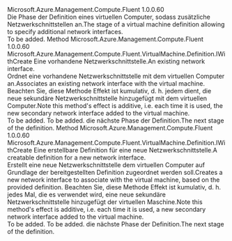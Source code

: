 <Type Name="IWithSecondaryNetworkInterface" FullName="Microsoft.Azure.Management.Compute.Fluent.VirtualMachine.Definition.IWithSecondaryNetworkInterface">
  <TypeSignature Language="C#" Value="public interface IWithSecondaryNetworkInterface" />
  <TypeSignature Language="ILAsm" Value=".class public interface auto ansi abstract IWithSecondaryNetworkInterface" />
  <TypeSignature Language="DocId" Value="T:Microsoft.Azure.Management.Compute.Fluent.VirtualMachine.Definition.IWithSecondaryNetworkInterface" />
  <TypeSignature Language="VB.NET" Value="Public Interface IWithSecondaryNetworkInterface" />
  <TypeSignature Language="F#" Value="type IWithSecondaryNetworkInterface = interface" />
  <AssemblyInfo>
    <AssemblyName>Microsoft.Azure.Management.Compute.Fluent</AssemblyName>
    <AssemblyVersion>1.0.0.60</AssemblyVersion>
  </AssemblyInfo>
  <Interfaces />
  <Docs>
    <summary>
            <span data-ttu-id="405b3-101">Die Phase der Definition eines virtuellen Computer, sodass zusätzliche Netzwerkschnittstellen an.</span><span class="sxs-lookup"><span data-stu-id="405b3-101">The stage of a virtual machine definition allowing to specify additional network interfaces.</span></span>
            </summary>
    <remarks>To be added.</remarks>
  </Docs>
  <Members>
    <Member MemberName="WithExistingSecondaryNetworkInterface">
      <MemberSignature Language="C#" Value="public Microsoft.Azure.Management.Compute.Fluent.VirtualMachine.Definition.IWithCreate WithExistingSecondaryNetworkInterface (Microsoft.Azure.Management.Network.Fluent.INetworkInterface networkInterface);" />
      <MemberSignature Language="ILAsm" Value=".method public hidebysig newslot virtual instance class Microsoft.Azure.Management.Compute.Fluent.VirtualMachine.Definition.IWithCreate WithExistingSecondaryNetworkInterface(class Microsoft.Azure.Management.Network.Fluent.INetworkInterface networkInterface) cil managed" />
      <MemberSignature Language="DocId" Value="M:Microsoft.Azure.Management.Compute.Fluent.VirtualMachine.Definition.IWithSecondaryNetworkInterface.WithExistingSecondaryNetworkInterface(Microsoft.Azure.Management.Network.Fluent.INetworkInterface)" />
      <MemberSignature Language="VB.NET" Value="Public Function WithExistingSecondaryNetworkInterface (networkInterface As INetworkInterface) As IWithCreate" />
      <MemberSignature Language="F#" Value="abstract member WithExistingSecondaryNetworkInterface : Microsoft.Azure.Management.Network.Fluent.INetworkInterface -&gt; Microsoft.Azure.Management.Compute.Fluent.VirtualMachine.Definition.IWithCreate" Usage="iWithSecondaryNetworkInterface.WithExistingSecondaryNetworkInterface networkInterface" />
      <MemberType>Method</MemberType>
      <AssemblyInfo>
        <AssemblyName>Microsoft.Azure.Management.Compute.Fluent</AssemblyName>
        <AssemblyVersion>1.0.0.60</AssemblyVersion>
      </AssemblyInfo>
      <ReturnValue>
        <ReturnType>Microsoft.Azure.Management.Compute.Fluent.VirtualMachine.Definition.IWithCreate</ReturnType>
      </ReturnValue>
      <Parameters>
        <Parameter Name="networkInterface" Type="Microsoft.Azure.Management.Network.Fluent.INetworkInterface" />
      </Parameters>
      <Docs>
        <param name="networkInterface"><span data-ttu-id="405b3-102">Eine vorhandene Netzwerkschnittstelle.</span><span class="sxs-lookup"><span data-stu-id="405b3-102">An existing network interface.</span></span></param>
        <summary>
            <span data-ttu-id="405b3-103">Ordnet eine vorhandene Netzwerkschnittstelle mit dem virtuellen Computer an.</span><span class="sxs-lookup"><span data-stu-id="405b3-103">Associates an existing network interface with the virtual machine.</span></span>
            <span data-ttu-id="405b3-104">Beachten Sie, diese Methode Effekt ist kumulativ, d. h. jedem dient, die neue sekundäre Netzwerkschnittstelle hinzugefügt mit dem virtuellen Computer.</span><span class="sxs-lookup"><span data-stu-id="405b3-104">Note this method's effect is additive, i.e. each time it is used, the new secondary network interface added to the virtual machine.</span></span>
            </summary>
        <returns>To be added.</returns>
        <remarks>To be added.</remarks>
        <return><span data-ttu-id="405b3-105">die nächste Phase der Definition.</span><span class="sxs-lookup"><span data-stu-id="405b3-105">The next stage of the definition.</span></span></return>
      </Docs>
    </Member>
    <Member MemberName="WithNewSecondaryNetworkInterface">
      <MemberSignature Language="C#" Value="public Microsoft.Azure.Management.Compute.Fluent.VirtualMachine.Definition.IWithCreate WithNewSecondaryNetworkInterface (Microsoft.Azure.Management.ResourceManager.Fluent.Core.ResourceActions.ICreatable&lt;Microsoft.Azure.Management.Network.Fluent.INetworkInterface&gt; creatable);" />
      <MemberSignature Language="ILAsm" Value=".method public hidebysig newslot virtual instance class Microsoft.Azure.Management.Compute.Fluent.VirtualMachine.Definition.IWithCreate WithNewSecondaryNetworkInterface(class Microsoft.Azure.Management.ResourceManager.Fluent.Core.ResourceActions.ICreatable`1&lt;class Microsoft.Azure.Management.Network.Fluent.INetworkInterface&gt; creatable) cil managed" />
      <MemberSignature Language="DocId" Value="M:Microsoft.Azure.Management.Compute.Fluent.VirtualMachine.Definition.IWithSecondaryNetworkInterface.WithNewSecondaryNetworkInterface(Microsoft.Azure.Management.ResourceManager.Fluent.Core.ResourceActions.ICreatable{Microsoft.Azure.Management.Network.Fluent.INetworkInterface})" />
      <MemberSignature Language="VB.NET" Value="Public Function WithNewSecondaryNetworkInterface (creatable As ICreatable(Of INetworkInterface)) As IWithCreate" />
      <MemberSignature Language="F#" Value="abstract member WithNewSecondaryNetworkInterface : Microsoft.Azure.Management.ResourceManager.Fluent.Core.ResourceActions.ICreatable&lt;Microsoft.Azure.Management.Network.Fluent.INetworkInterface&gt; -&gt; Microsoft.Azure.Management.Compute.Fluent.VirtualMachine.Definition.IWithCreate" Usage="iWithSecondaryNetworkInterface.WithNewSecondaryNetworkInterface creatable" />
      <MemberType>Method</MemberType>
      <AssemblyInfo>
        <AssemblyName>Microsoft.Azure.Management.Compute.Fluent</AssemblyName>
        <AssemblyVersion>1.0.0.60</AssemblyVersion>
      </AssemblyInfo>
      <ReturnValue>
        <ReturnType>Microsoft.Azure.Management.Compute.Fluent.VirtualMachine.Definition.IWithCreate</ReturnType>
      </ReturnValue>
      <Parameters>
        <Parameter Name="creatable" Type="Microsoft.Azure.Management.ResourceManager.Fluent.Core.ResourceActions.ICreatable&lt;Microsoft.Azure.Management.Network.Fluent.INetworkInterface&gt;" />
      </Parameters>
      <Docs>
        <param name="creatable"><span data-ttu-id="405b3-106">Eine erstellbare Definition für eine neue Netzwerkschnittstelle.</span><span class="sxs-lookup"><span data-stu-id="405b3-106">A creatable definition for a new network interface.</span></span></param>
        <summary>
            <span data-ttu-id="405b3-107">Erstellt eine neue Netzwerkschnittstelle dem virtuellen Computer auf Grundlage der bereitgestellten Definition zugeordnet werden soll.</span><span class="sxs-lookup"><span data-stu-id="405b3-107">Creates a new network interface to associate with the virtual machine, based on the provided definition.</span></span>
            <span data-ttu-id="405b3-108">Beachten Sie, diese Methode Effekt ist kumulativ, d. h. jedes Mal, die es verwendet wird, eine neue sekundäre Netzwerkschnittstelle hinzugefügt der virtuellen Maschine.</span><span class="sxs-lookup"><span data-stu-id="405b3-108">Note this method's effect is additive, i.e. each time it is used, a new secondary network interface added to the virtual machine.</span></span>
            </summary>
        <returns>To be added.</returns>
        <remarks>To be added.</remarks>
        <return><span data-ttu-id="405b3-109">die nächste Phase der Definition.</span><span class="sxs-lookup"><span data-stu-id="405b3-109">The next stage of the definition.</span></span></return>
      </Docs>
    </Member>
  </Members>
</Type>